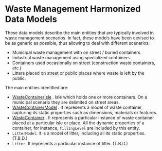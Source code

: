 # Waste Management Harmonized Data Models

These data models describe the main entities that are typically involved in
waste management scenarios. In fact, these models have been devised to be as
generic as possible, thus allowing to deal with different scenarios:

-   Municipal waste management with on street / buried containers.
-   Industrial waste management using specialized containers.
-   Containers used occasionally on street (construction waste containers, etc.)
-   Litters placed on street or public places where waste is left by the public.

The main entities identified are:

-   [WasteContainerIsle](../WasteContainerIsle/doc/spec.md) . Isle which holds
    one or more containers. On a municipal scenario they are delimited on street
    areas.
-   [WasteContainerModel](../WasteContainerModel/doc/spec.md) . It represents a
    model of waste container, capturing its static properties such as
    dimensions, materials or features.
-   [WasteContainer](../WasteContainer/doc/spec.md) . It represents a particular
    instance of waste container placed at a particular isle or place. All the
    dynamic properties of a container, for instance, `fillingLevel` are included
    by this entity.
-   `LitterModel`. It is a model of litter, including all its static properties.
    (T.B.D.)
-   `Litter`. It represents a particular instance of litter. (T.B.D.)

